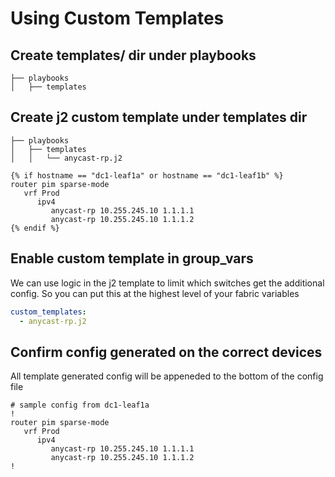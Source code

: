 # Using Custom Templates

## Create templates/ dir under playbooks

```
├── playbooks
│   ├── templates
```

## Create j2 custom template under templates dir

```
├── playbooks
│   ├── templates
│   │   └── anycast-rp.j2
```

```jinja
{% if hostname == "dc1-leaf1a" or hostname == "dc1-leaf1b" %}
router pim sparse-mode
   vrf Prod
      ipv4
         anycast-rp 10.255.245.10 1.1.1.1
         anycast-rp 10.255.245.10 1.1.1.2
{% endif %}
```
## Enable custom template in group_vars

We can use logic in the j2 template to limit which switches get the additional config. So you can put this at the highest level of your fabric variables

```yaml
custom_templates:
  - anycast-rp.j2
```

## Confirm config generated on the correct devices

All template generated config will be appeneded to the bottom of the config file

```
# sample config from dc1-leaf1a
!
router pim sparse-mode
   vrf Prod
      ipv4
         anycast-rp 10.255.245.10 1.1.1.1
         anycast-rp 10.255.245.10 1.1.1.2
!
```
